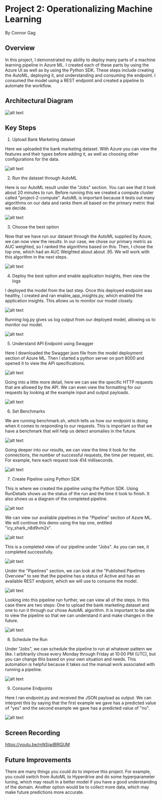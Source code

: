 # Project 2: Operationalizing Machine Learning

By Connor Gag

## Overview
In this project, I demonstrated my ability to deploy many parts of a machine learning pipeline in Azure ML. I created each of these parts by using the Azure UI as well as by using the Python SDK. These steps include creating the AutoML, deploying it, and understanding and consuming the endpoint. I consumed the model using a REST endpoint and created a pipeline to automate the workflow. 

## Architectural Diagram
![alt text](https://github.com/connorgag/Udacity_MLE/blob/main/Project_Two/Architectural%20Diagram_%20Operationalizing%20Machine%20Learning%20.jpg?raw=true)

## Key Steps
1. Upload Bank Marketing dataset

Here we uploaded the bank marketing dataset. With Azure you can view the features and their types before adding it, as well as choosing other configurations for the data. 

![alt text](https://github.com/connorgag/Udacity_MLE/blob/main/Project_Two/Screenshots/bank_dataset_screenshot.png?raw=true)



2. Run the dataset through AutoML
   
Here is our AutoML result under the "Jobs" section. You can see that it took about 20 minutes to run. Before running this we created a compute cluster called "project-2-compute". AutoML is important because it tests out many algorithms on our data and ranks them all based on the primary metric that we decide. 

![alt text](https://github.com/connorgag/Udacity_MLE/blob/main/Project_Two/Screenshots/Bank_and_AutoML_Screenshot.png?raw=true)



3. Choose the best option

Now that we have run our dataset through the AutoML supplied by Azure, we can now view the results. In our case, we chose our primary metric as AUC weighted, so I ranked the algorithms based on this. Then, I chose the top one, which had an AUC Weighted about about .95. We will work with this algorithm in the next steps. 

![alt text](https://github.com/connorgag/Udacity_MLE/blob/main/Project_Two/Screenshots/Best_Model_Screenshot.png?raw=true)



4. Deploy the best option and enable application insights, then view the logs

I deployed the model from the last step. Once this deployed endpoint was healthy, I created and ran enable_app_insights.py, which enabled the application insights. This allows us to monitor our model closely. 

![alt text](https://github.com/connorgag/Udacity_MLE/blob/main/Project_Two/Screenshots/App_Insights_Screenshot.png?raw=true)


Running log.py gives us log output from our deployed model, allowing us to monitor our model. 

![alt text](https://github.com/connorgag/Udacity_MLE/blob/main/Project_Two/Screenshots/logs_py_output_screenshot.png?raw=true)



5. Understand API Endpoint using Swagger

Here I downloaded the Swagger json file from the model deployment section of Azure ML. Then I started a python server on port 8000 and opened it to view the API specifications. 

![alt text](https://github.com/connorgag/Udacity_MLE/blob/main/Project_Two/Screenshots/Swagger_Screenshot.png?raw=true)


Going into a little more detail, here we can see the specific HTTP requests that are allowed by the API. We can even view the formatting for our requests by looking at the example input and output payloads. 

![alt text](https://github.com/connorgag/Udacity_MLE/blob/main/Project_Two/Screenshots/Swagger_Screenshot_2.png?raw=true)



6. Set Benchmarks 

We are running benchmark.sh, which tells us how our endpoint is doing when it comes to responding to our requests. This is important so that we have a benchmark that will help us detect anomalies in the future. 

![alt text](https://github.com/connorgag/Udacity_MLE/blob/main/Project_Two/Screenshots/Benchmark_Screenshot_1.png?raw=true)


Going deeper into our results, we can view the time it took for the connections, the number of successful requests, the time per request, etc. For example, here each request took 414 milliseconds. 

![alt text](https://github.com/connorgag/Udacity_MLE/blob/main/Project_Two/Screenshots/Benchmark_Screenshot_2.png?raw=true)



7. Create Pipeline using Python SDK

This is where we created the pipeline using the Python SDK. Using RunDetails shows us the status of the run and the time it took to finish. It also shows us a diagram of the completed pipeline. 

![alt text](https://github.com/connorgag/Udacity_MLE/blob/main/Project_Two/Screenshots/RunDetails_Screenshot.png?raw=true)


We can view our available pipelines in the "Pipeline" section of Azure ML. We will continue this demo using the top one, entitled "icy_shark_n8d9vm2x". 

![alt text](https://github.com/connorgag/Udacity_MLE/blob/main/Project_Two/Screenshots/Pipeline_Section_Screenshot.png?raw=true)


This is a completed view of our pipeline under "Jobs". As you can see, it completed successfully. 

![alt text](https://github.com/connorgag/Udacity_MLE/blob/main/Project_Two/Screenshots/Completed_Pipeline_Screenshot.png?raw=true)


Under the "Pipelines" section, we can look at the "Published Pipelines Overview" to see that the pipeline has a status of Active and has an available REST endpoint, which we will use to consume the model. 

![alt text](https://github.com/connorgag/Udacity_MLE/blob/main/Project_Two/Screenshots/Completed_Screenshot.png?raw=true)


Looking into this pipeline run further, we can view all of the steps. In this case there are two steps: One to upload the bank marketing dataset and one to run it through our chose AutoML algorithm. It is important to be able to view the pipeline so that we can understand it and make changes in the future. 

![alt text](https://github.com/connorgag/Udacity_MLE/blob/main/Project_Two/Screenshots/Published_Pipeline_Overview_Screenshot.png?raw=true)



8. Schedule the Run

Under "Jobs", we can schedule the pipeline to run at whatever pattern we like. I arbitrarily chose every Monday through Friday at 10:00 PM (UTC), but you can change this based on your own situation and needs. This automation is helpful because it takes out the manual work associated with running a pipeline. 

![alt text](https://github.com/connorgag/Udacity_MLE/blob/main/Project_Two/Screenshots/Scheduled_Run_Screenshot.png?raw=true)


9. Consume Endpoints

Here I ran endpoint.py and received the JSON payload as output. We can interpret this by saying that the first example we gave has a predicted value of "yes" and the second example we gave has a predicted value of "no". 

![alt text](https://github.com/connorgag/Udacity_MLE/blob/main/Project_Two/Screenshots/endpoint_output.png?raw=true)



## Screen Recording
https://youtu.be/mNSjadBRQUM

## Future Improvements
There are many things you could do to improve this project. For example, you could switch from AutoML to Hyperdrive and do some hyperparameter tuning, which may result in a better model if you have a good understanding of the domain. Another option would be to collect more data, which may make future predictions more accurate. 